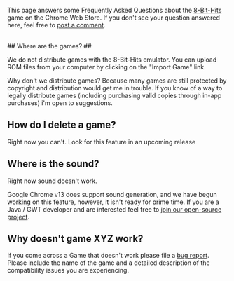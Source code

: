 This page answers some Frequently Asked Questions about the [8-Bit-Hits](https://chrome.google.com/webstore/detail/bfjokmbfklgdmfahhfcnbkilomimlnln) game on the Chrome Web Store. If you don't see your question answered here, feel free to [post a comment](https://chrome.google.com/webstore/detail/bfjokmbfklgdmfahhfcnbkilomimlnln).
<br />

<br />
## Where are the games? ##

We do not distribute games with the 8-Bit-Hits emulator. You can upload ROM files from your computer by clicking on the "Import Game" link.

Why don't we distribute games? Because many games are still protected by copyright and distribution would get me in trouble. If you know of a way to legally distribute games (including purchasing valid copies through in-app purchases) i'm open to suggestions.

## How do I delete a game? ##

Right now you can't. Look for this feature in an upcoming release

## Where is the sound? ##

Right now sound doesn't work.

Google Chrome v13 does support sound generation, and we have begun working on this feature, however, it isn't ready for prime time. If you are a Java / GWT developer and are interested feel free to [join our open-source project](Contributing.md).


## Why doesn't game XYZ work? ##

If you come across a Game that doesn't work please file a [bug report](http://code.google.com/p/gwt-nes-port/issues/entry?template=Game%20Incompatible). Please include the name of the game and a detailed description of the compatibility issues you are experiencing.